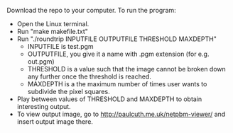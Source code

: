 Download the repo to your computer. To run the program:
- Open the Linux terminal.
- Run "make makefile.txt"
- Run "./roundtrip INPUTFILE OUTPUTFILE THRESHOLD MAXDEPTH"
  - INPUTFILE is test.pgm
  - OUTPUTFILE, you give it a name with .pgm extension (for e.g. out.pgm)
  - THRESHOLD is a value such that the image cannot be broken down any further once the threshold is reached.
  - MAXDEPTH is a the maximum number of times user wants to subdivide the pixel squares.
- Play between values of THRESHOLD and MAXDEPTH to obtain interesting output.
- To view output image, go to http://paulcuth.me.uk/netpbm-viewer/ and insert output image there.
